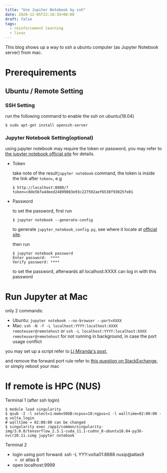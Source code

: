 ```yaml
---
title: "Use Jupiter Notebook by ssh"
date: 2020-12-05T22:18:34+08:00
draft: false
tags:
  - reinforcement learning
  - linux
---
```


This blog shows up a way to ssh a ubuntu computer (as Jupyter Notebook server) from mac.

# Prerequirements

## Ubuntu / Remote Setting

### SSH Setting

run the following command to enable the ssh on ubuntu(18.04)

```shell
$ sudo apt-get install openssh-server
```

### Jupyter Notebook Setting(optional)

using jupyter notebook  may require the token or password, you may refer to [the jupyter notebook official site](https://jupyter-notebook.readthedocs.io/en/stable/security.html) for details.

- Token

  take note of the result`jupyter notebook` command, the token is inside the link after `token=`, e.g

  ```
  $ http://localhost:8888/?token=c8de56fa4deed24899803e93c227592aef6538f93025fe01
  ```

- Password

  to set the password, first run

  ```
  $ jupyter notebook --generate-config
  ```

  to generate `jupyter_notebook_config.py`, see where it locate at [official site](https://jupyter-notebook.readthedocs.io/en/stable/public_server.html).

  then run

  ```
  $ jupyter notebook password
  Enter password:  ****
  Verify password: ****
  ```

  to set the password, afterwards all localhost:XXXX can log in with this password

# Run Jupyter at Mac

only 2 commands:

- Ubuntu: `jupyter notebook --no-browser --port=XXXX`
- Mac: `ssh -N -f -L localhost:YYYY:localhost:XXXX remoteuser@remotehost` or `ssh -L localhost:YYYY:localhost:XXXX remoteuser@remotehost` for not running in background, in case the port usage conflict

you may set up a script refer to [Lj Miranda's post](https://ljvmiranda921.github.io/notebook/2018/01/31/running-a-jupyter-notebook/),

and remove the forward port rule refer to [this question on StackExchange](https://superuser.com/questions/539644/how-to-remove-port-forwarding-rule-on-mac), or simply reboot your mac

# If remote is HPC (NUS)

Terminal 1 (after ssh login)

```
$ module load singularity
$ qsub -I -l select=1:mem=50GB:ncpus=10:ngpus=1 -l walltime=02:00:00 -q volta_login
# walltime = 02:00:00 can be changed
$ singularity exec /app1/common/singularity-img/3.0.0/tensorflow_2.3.1-cuda_11.1-cudnn_8-ubuntu18.04-py36-nvcr20.11.simg jupyter notebook
```

Terminal 2 

- login using port forward: ssh -L YYY:volta01:8888 nusip@atlas9
  - or atlas 8
- open localhost:9999



